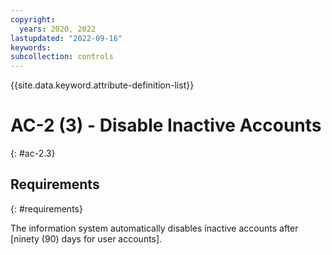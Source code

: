 ```yaml
---
copyright:
  years: 2020, 2022
lastupdated: "2022-09-16"
keywords: 
subcollection: controls
---
```


{{site.data.keyword.attribute-definition-list}}

# AC-2 (3) - Disable Inactive Accounts
{: #ac-2.3}

## Requirements
{: #requirements}

The information system automatically disables inactive accounts after [ninety (90) days for user accounts].


